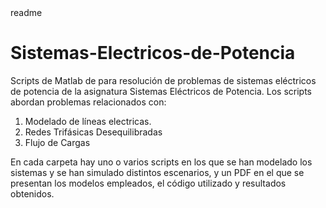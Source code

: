 <snippet>
  <content><![CDATA[
# ${1:Sistemas-Electricos-de-Potencia}
TODO: Recopilación de scripts de MATLAB para modelado de sistemas eléctricos y presentación de los resultados de simulación. 
## TEMAS
1. Modelado de líneas electricas.
2. Redes Trifásicas Desequilibradas
3. Flujo de Cargas
## Workflow
TODO: En cada carpeta hay uno o varios scripts en los que se han modelado los sistemas y se han simulado distintos escenarios, y un PDF en el que se presentan los modelos empleados, el código utilizado y resultados obtenidos.
## History
TODO: Write history
## Credits
TODO: Write credits
## License
TODO: Write license
]]></content>
  <tabTrigger>readme</tabTrigger>
</snippet>



# Sistemas-Electricos-de-Potencia
Scripts de Matlab de para resolución de problemas de sistemas eléctricos de potencia de la asignatura Sistemas Eléctricos de Potencia. Los scripts abordan problemas relacionados con:
1. Modelado de líneas electricas.
2. Redes Trifásicas Desequilibradas
3. Flujo de Cargas

En cada carpeta hay uno o varios scripts en los que se han modelado los sistemas y se han simulado distintos escenarios, y un PDF en el que se presentan los modelos empleados, el código utilizado y resultados obtenidos.
